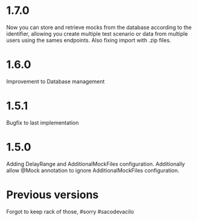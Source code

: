 # 1.7.0

Now you can store and retrieve mocks from the database according to the identifier, allowing you create multiple test scenario or data from multiple users using the sames endpoints. Also fixing import with .zip files.

# 1.6.0

Improvement to Database management

# 1.5.1

Bugfix to last implementation

# 1.5.0

Adding DelayRange and AdditionalMockFiles configuration. Additionally allow @Mock annotation 
to ignore AdditionalMockFiles configuration.

# Previous versions

Forgot to keep rack of those, #sorry #sacodevacilo